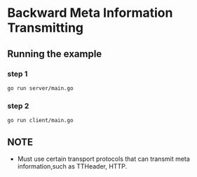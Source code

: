 # Backward Meta Information Transmitting

## Running the example

### step 1

```
go run server/main.go
```

### step 2

```
go run client/main.go
```

## NOTE

- Must use certain transport protocols that can transmit meta information,such as TTHeader, HTTP.